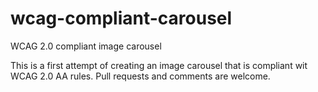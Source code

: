 # wcag-compliant-carousel
WCAG 2.0 compliant image carousel

This is a first attempt of creating an image carousel that is compliant wit WCAG 2.0 AA rules.
Pull requests and comments are welcome.
